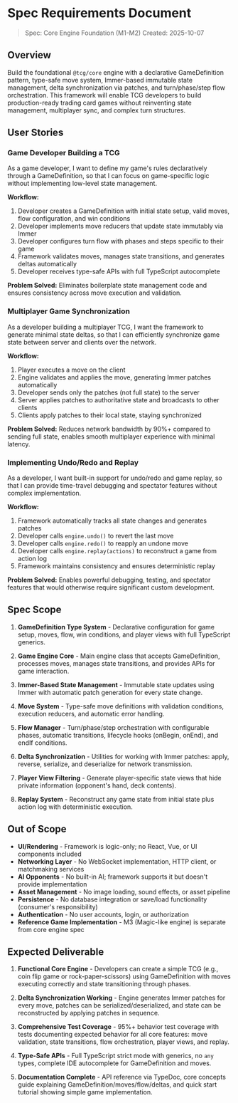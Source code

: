 # Spec Requirements Document

> Spec: Core Engine Foundation (M1-M2)
> Created: 2025-10-07

## Overview

Build the foundational `@tcg/core` engine with a declarative GameDefinition pattern, type-safe move system, Immer-based immutable state management, delta synchronization via patches, and turn/phase/step flow orchestration. This framework will enable TCG developers to build production-ready trading card games without reinventing state management, multiplayer sync, and complex turn structures.

## User Stories

### Game Developer Building a TCG

As a game developer, I want to define my game's rules declaratively through a GameDefinition, so that I can focus on game-specific logic without implementing low-level state management.

**Workflow:**
1. Developer creates a GameDefinition with initial state setup, valid moves, flow configuration, and win conditions
2. Developer implements move reducers that update state immutably via Immer
3. Developer configures turn flow with phases and steps specific to their game
4. Framework validates moves, manages state transitions, and generates deltas automatically
5. Developer receives type-safe APIs with full TypeScript autocomplete

**Problem Solved:** Eliminates boilerplate state management code and ensures consistency across move execution and validation.

### Multiplayer Game Synchronization

As a developer building a multiplayer TCG, I want the framework to generate minimal state deltas, so that I can efficiently synchronize game state between server and clients over the network.

**Workflow:**
1. Player executes a move on the client
2. Engine validates and applies the move, generating Immer patches automatically
3. Developer sends only the patches (not full state) to the server
4. Server applies patches to authoritative state and broadcasts to other clients
5. Clients apply patches to their local state, staying synchronized

**Problem Solved:** Reduces network bandwidth by 90%+ compared to sending full state, enables smooth multiplayer experience with minimal latency.

### Implementing Undo/Redo and Replay

As a developer, I want built-in support for undo/redo and game replay, so that I can provide time-travel debugging and spectator features without complex implementation.

**Workflow:**
1. Framework automatically tracks all state changes and generates patches
2. Developer calls `engine.undo()` to revert the last move
3. Developer calls `engine.redo()` to reapply an undone move
4. Developer calls `engine.replay(actions)` to reconstruct a game from action log
5. Framework maintains consistency and ensures deterministic replay

**Problem Solved:** Enables powerful debugging, testing, and spectator features that would otherwise require significant custom development.

## Spec Scope

1. **GameDefinition Type System** - Declarative configuration for game setup, moves, flow, win conditions, and player views with full TypeScript generics.

2. **Game Engine Core** - Main engine class that accepts GameDefinition, processes moves, manages state transitions, and provides APIs for game interaction.

3. **Immer-Based State Management** - Immutable state updates using Immer with automatic patch generation for every state change.

4. **Move System** - Type-safe move definitions with validation conditions, execution reducers, and automatic error handling.

5. **Flow Manager** - Turn/phase/step orchestration with configurable phases, automatic transitions, lifecycle hooks (onBegin, onEnd), and endIf conditions.

6. **Delta Synchronization** - Utilities for working with Immer patches: apply, reverse, serialize, and deserialize for network transmission.

7. **Player View Filtering** - Generate player-specific state views that hide private information (opponent's hand, deck contents).

8. **Replay System** - Reconstruct any game state from initial state plus action log with deterministic execution.

## Out of Scope

- **UI/Rendering** - Framework is logic-only; no React, Vue, or UI components included
- **Networking Layer** - No WebSocket implementation, HTTP client, or matchmaking services
- **AI Opponents** - No built-in AI; framework supports it but doesn't provide implementation
- **Asset Management** - No image loading, sound effects, or asset pipeline
- **Persistence** - No database integration or save/load functionality (consumer's responsibility)
- **Authentication** - No user accounts, login, or authorization
- **Reference Game Implementation** - M3 (Magic-like engine) is separate from core engine spec

## Expected Deliverable

1. **Functional Core Engine** - Developers can create a simple TCG (e.g., coin flip game or rock-paper-scissors) using GameDefinition with moves executing correctly and state transitioning through phases.

2. **Delta Synchronization Working** - Engine generates Immer patches for every move, patches can be serialized/deserialized, and state can be reconstructed by applying patches in sequence.

3. **Comprehensive Test Coverage** - 95%+ behavior test coverage with tests documenting expected behavior for all core features: move validation, state transitions, flow orchestration, player views, and replay.

4. **Type-Safe APIs** - Full TypeScript strict mode with generics, no `any` types, complete IDE autocomplete for GameDefinition and moves.

5. **Documentation Complete** - API reference via TypeDoc, core concepts guide explaining GameDefinition/moves/flow/deltas, and quick start tutorial showing simple game implementation.

